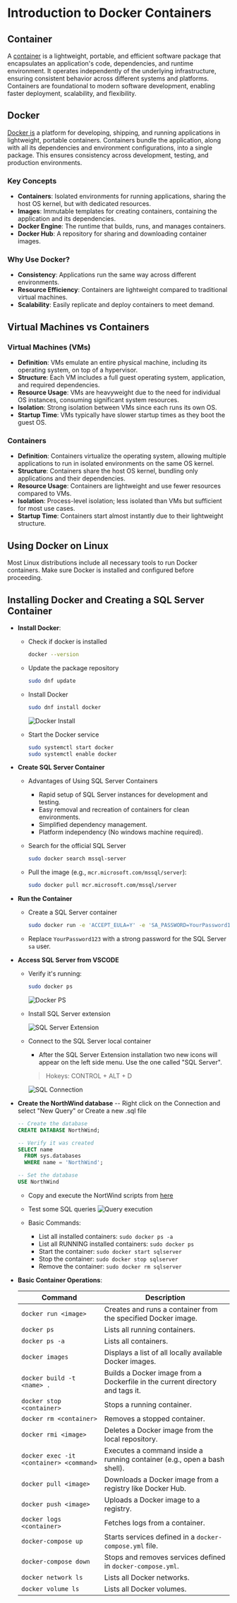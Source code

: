 # Introduction to Docker Containers

## Container

A [container](https://www.docker.com/resources/what-container/) is a lightweight, portable, and efficient software package that encapsulates an application's code, dependencies, and runtime environment. It operates independently of the underlying infrastructure, ensuring consistent behavior across different systems and platforms. Containers are foundational to modern software development, enabling faster deployment, scalability, and flexibility.

## Docker

[Docker is](https://www.docker.com/) a platform for developing, shipping, and running applications in lightweight, portable containers. Containers bundle the application, along with all its dependencies and environment configurations, into a single package. This ensures consistency across development, testing, and production environments.

### Key Concepts

- **Containers**: Isolated environments for running applications, sharing the host OS kernel, but with dedicated resources.
- **Images**: Immutable templates for creating containers, containing the application and its dependencies.
- **Docker Engine**: The runtime that builds, runs, and manages containers.
- **Docker Hub**: A repository for sharing and downloading container images.

### Why Use Docker?

- **Consistency**: Applications run the same way across different environments.
- **Resource Efficiency**: Containers are lightweight compared to traditional virtual machines.
- **Scalability**: Easily replicate and deploy containers to meet demand.

## Virtual Machines vs Containers

### Virtual Machines (VMs)

- **Definition**: VMs emulate an entire physical machine, including its operating system, on top of a hypervisor.
- **Structure**: Each VM includes a full guest operating system, application, and required dependencies.
- **Resource Usage**: VMs are heavyweight due to the need for individual OS instances, consuming significant system resources.
- **Isolation**: Strong isolation between VMs since each runs its own OS.
- **Startup Time**: VMs typically have slower startup times as they boot the guest OS.

### Containers

- **Definition**: Containers virtualize the operating system, allowing multiple applications to run in isolated environments on the same OS kernel.
- **Structure**: Containers share the host OS kernel, bundling only applications and their dependencies.
- **Resource Usage**: Containers are lightweight and use fewer resources compared to VMs.
- **Isolation**: Process-level isolation; less isolated than VMs but sufficient for most use cases.
- **Startup Time**: Containers start almost instantly due to their lightweight structure.

## Using Docker on Linux

Most Linux distributions include all necessary tools to run Docker containers.
Make sure Docker is installed and configured before proceeding.

## Installing Docker and Creating a SQL Server Container

- **Install Docker**:
  - Check if docker is installed

      ```bash
      docker --version
      ```

  - Update the package repository

    ```bash
    sudo dnf update
    ```

  - Install Docker

    ```bash
    sudo dnf install docker
    ```

    ![Docker Install](images/docker_install.png)

  - Start the Docker service

    ```bash
    sudo systemctl start docker
    sudo systemctl enable docker
    ```

- **Create SQL Server Container**

  - Advantages of Using SQL Server Containers
    - Rapid setup of SQL Server instances for development and testing.
    - Easy removal and recreation of containers for clean environments.
    - Simplified dependency management.
    - Platform independency (No windows machine required).

  - Search for the official SQL Server

    ```bash
    sudo docker search mssql-server
    ```

  - Pull the image (e.g., `mcr.microsoft.com/mssql/server`):

    ```bash
    sudo docker pull mcr.microsoft.com/mssql/server
    ```

- **Run the Container**
  - Create a SQL Server container

    ```bash
    sudo docker run -e 'ACCEPT_EULA=Y' -e 'SA_PASSWORD=YourPassword123' -p 1433:1433 --name sqlserver -d mcr.microsoft.com/mssql/server
    ```

  - Replace `YourPassword123` with a strong password for the SQL Server `sa` user.

- **Access SQL Server from VSCODE**
  - Verify it's running:

    ```bash
    sudo docker ps
    ```

    ![Docker PS](images/docker_ps.png)

  - Install SQL Server extension

    ![SQL Server Extension](images/sql_vs_extension.png)

  - Connect to the SQL Server local container
    - After the SQL Server Extension installation two new icons will appear on the left side menu.
      Use the one called "SQL Server".
  
    > Hokeys: CONTROL + ALT + D
  
    ![SQL Connection](images/sql_connection.png)

- **Create the NorthWind database**
  -- Right click on the Connection and select "New Query" or Create a new .sql file

  ```sql
  -- Create the database
  CREATE DATABASE NorthWind;

  -- Verify it was created
  SELECT name 
    FROM sys.databases
    WHERE name = 'NorthWind';

  -- Set the database
  USE NorthWind

  ```

  - Copy and execute the NortWind scripts from [here](https://github.com/microsoft/sql-server-samples/blob/master/samples/databases/northwind-pubs/instnwnd.sql)

  - Test some SQL queries
    ![Query execution](images/query-execution.png)
  - Basic Commands:
    - List all installed containers: ```sudo docker ps -a```
    - List all RUNNING installed containers: ```sudo docker ps```
    - Start the container: ```sudo docker start sqlserver```
    - Stop the container: ```sudo docker stop sqlserver```
    - Remove the container: ```sudo docker rm sqlserver```

- **Basic Container Operations**:

  | **Command**                 | **Description**                                                                      |
  |-----------------------------|--------------------------------------------------------------------------------------|
  | `docker run <image>`        | Creates and runs a container from the specified Docker image.                        |
  | `docker ps`                 | Lists all running containers.                                                        |
  | `docker ps -a`              | Lists all containers.                                                                |
  | `docker images`             | Displays a list of all locally available Docker images.                              |
  | `docker build -t <name> .`  | Builds a Docker image from a Dockerfile in the current directory and tags it.        |
  | `docker stop <container>`   | Stops a running container.                                                           |
  | `docker rm <container>`     | Removes a stopped container.                                                         |
  | `docker rmi <image>`        | Deletes a Docker image from the local repository.                                    |
  | `docker exec -it <container> <command>` | Executes a command inside a running container (e.g., open a bash shell). |
  | `docker pull <image>`       | Downloads a Docker image from a registry like Docker Hub.                            |
  | `docker push <image>`       | Uploads a Docker image to a registry.                                                |
  | `docker logs <container>`   | Fetches logs from a container.                                                       |
  | `docker-compose up`         | Starts services defined in a `docker-compose.yml` file.                              |
  | `docker-compose down`       | Stops and removes services defined in `docker-compose.yml`.                          |
  | `docker network ls`         | Lists all Docker networks.                                                           |
  | `docker volume ls`          | Lists all Docker volumes.                                                            |
